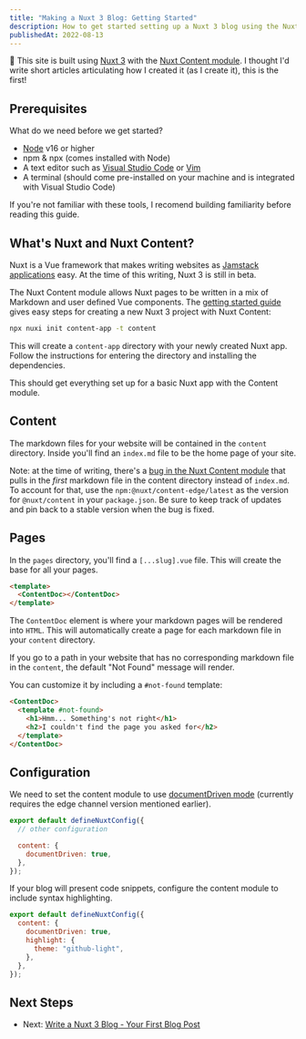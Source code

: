 ```yaml
---
title: "Making a Nuxt 3 Blog: Getting Started"
description: How to get started setting up a Nuxt 3 blog using the Nuxt Content module.
publishedAt: 2022-08-13
---
```


:wave: This site is built using [Nuxt 3](https://v3.nuxtjs.org/) with the [Nuxt Content module](https://content.nuxtjs.org/). I thought I'd write short articles articulating how I created it (as I create it), this is the first!

## Prerequisites

What do we need before we get started?

- [Node](https://nodejs.org/en/) v16 or higher
- npm & npx (comes installed with Node)
- A text editor such as [Visual Studio Code](https://code.visualstudio.com/) or [Vim](https://www.vim.org/)
- A terminal (should come pre-installed on your machine and is integrated with Visual Studio Code)

If you're not familiar with these tools, I recomend building familiarity before reading this guide.

## What's Nuxt and Nuxt Content?

Nuxt is a Vue framework that makes writing websites as [Jamstack applications](https://jamstack.org/) easy. At the time of this writing, Nuxt 3 is still in beta.

The Nuxt Content module allows Nuxt pages to be written in a mix of Markdown and user defined Vue components. The [getting started guide](https://content.nuxtjs.org/get-started) gives easy steps for creating a new Nuxt 3 project with Nuxt Content:

```bash
npx nuxi init content-app -t content
```

This will create a `content-app` directory with your newly created Nuxt app. Follow the instructions for entering the directory and installing the dependencies.

This should get everything set up for a basic Nuxt app with the Content module.

## Content

The markdown files for your website will be contained in the `content` directory. Inside you'll find an `index.md` file to be the home page of your site.

Note: at the time of writing, there's a [bug in the Nuxt Content module](https://github.com/nuxt/content/issues/1237) that pulls in the _first_ markdown file in the content directory instead of `index.md`. To account for that, use the `npm:@nuxt/content-edge/latest` as the version for `@nuxt/content` in your `package.json`. Be sure to keep track of updates and pin back to a stable version when the bug is fixed.

## Pages

In the `pages` directory, you'll find a `[...slug].vue` file. This will create the base for all your pages.

```html
<template>
  <ContentDoc></ContentDoc>
</template>
```

The `ContentDoc` element is where your markdown pages will be rendered into `HTML`. This will automatically create a page for each markdown file in your `content` directory.

If you go to a path in your website that has no corresponding markdown file in the `content`, the default "Not Found" message will render.

You can customize it by including a `#not-found` template:

```html
<ContentDoc>
  <template #not-found>
    <h1>Hmm... Something's not right</h1>
    <h2>I couldn't find the page you asked for</h2>
  </template>
</ContentDoc>
```

## Configuration

We need to set the content module to use [documentDriven mode](https://content.nuxtjs.org/guide/writing/document-driven/) (currently requires the edge channel version mentioned earlier).

```js
export default defineNuxtConfig({
  // other configuration

  content: {
    documentDriven: true,
  },
});
```

If your blog will present code snippets, configure the content module to include syntax highlighting.

```js
export default defineNuxtConfig({
  content: {
    documentDriven: true,
    highlight: {
      theme: "github-light",
    },
  },
});
```

## Next Steps

- Next: [Write a Nuxt 3 Blog - Your First Blog Post](/blog/write-a-nuxt-3-blog-part-2)
